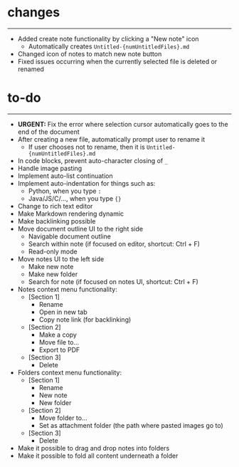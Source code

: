 # changes
---
- Added create note functionality by clicking a "New note" icon
    - Automatically creates `Untitled-{numUntitledFiles}.md`
- Changed icon of notes to match new note button
- Fixed issues occurring when the currently selected file is deleted or renamed

# to-do
---
- **URGENT:** Fix the error where selection cursor automatically goes to the end of the document
- After creating a new file, automatically prompt user to rename it
    - If user chooses not to rename, then it is `Untitled-{numUntitledFiles}.md`
- In code blocks, prevent auto-character closing of `_`
- Handle image pasting
- Implement auto-list continuation
- Implement auto-indentation for things such as:
    - Python, when you type `:`
    - Java/JS/C/..., when you type `{}`
- Change to rich text editor
- Make Markdown rendering dynamic
- Make backlinking possible 
- Move document outline UI to the right side
    - Navigable document outline
    - Search within note (if focused on editor, shortcut: Ctrl + F)
    - Read-only mode
- Move notes UI to the left side 
    - Make new note
    - Make new folder
    - Search for note (if focused on notes UI, shortcut: Ctrl + F)
- Notes context menu functionality:
    - \[Section 1\] 
        - Rename
        - Open in new tab
        - Copy note link (for backlinking)
    - \[Section 2\] 
        - Make a copy
        - Move file to...
        - Export to PDF
    - \[Section 3\] 
        - Delete 
- Folders context menu functionality:
    - \[Section 1\] 
        - Rename
        - New note
        - New folder
    - \[Section 2\] 
        - Move folder to...
        - Set as attachment folder (the path where pasted images go to)
    - \[Section 3\]
        - Delete
- Make it possible to drag and drop notes into folders
- Make it possible to fold all content underneath a folder